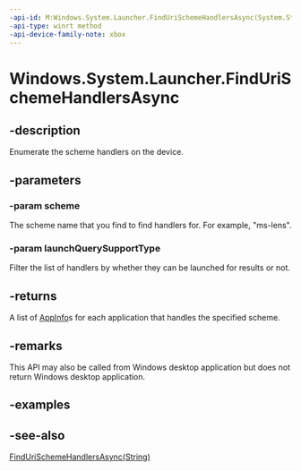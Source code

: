 ```yaml
---
-api-id: M:Windows.System.Launcher.FindUriSchemeHandlersAsync(System.String,Windows.System.LaunchQuerySupportType)
-api-type: winrt method
-api-device-family-note: xbox
---
```


<!-- Method syntax
public Windows.Foundation.IAsyncOperation<Windows.Foundation.Collections.IVectorView<Windows.ApplicationModel.AppInfo>> FindUriSchemeHandlersAsync(System.String scheme, Windows.System.LaunchQuerySupportType launchQuerySupportType)
-->

# Windows.System.Launcher.FindUriSchemeHandlersAsync

## -description
Enumerate the scheme handlers on the device.

## -parameters
### -param scheme
The scheme name that you find to find handlers for. For example, "ms-lens".

### -param launchQuerySupportType
Filter the list of handlers by whether they can be launched for results or not.

## -returns
A list of [AppInfo](../windows.applicationmodel/appinfo.md)s for each application that handles the specified scheme.

## -remarks
This API may also be called from Windows desktop application but does not return Windows desktop application.

## -examples

## -see-also
[FindUriSchemeHandlersAsync(String)](launcher_findurischemehandlersasync_240771517.md)